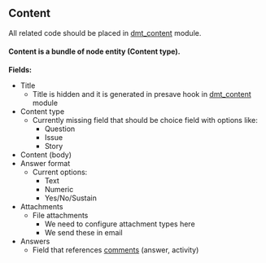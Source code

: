 ## Content

All related code should be placed in [dmt_content](../../modules/custom/dmt_content/dmt_content.module) module.

#### Content is a bundle of node entity (Content type). 

**Fields:**

- Title
  - Title is hidden and it is generated in presave hook in [dmt_content](../../modules/custom/dmt_content/dmt_content.module) module
- Content type
  - Currently missing field that should be choice field with options like:
    - Question
    - Issue
    - Story
- Content (body)
- Answer format
  - Current options:
    - Text
    - Numeric
    - Yes/No/Sustain
- Attachments
  - File attachments
    - We need to configure attachment types here 
    - We send these in email    
- Answers
  - Field that references [comments](comments.md) (answer, activity)
    
